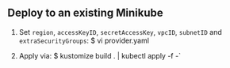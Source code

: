 ## Deploy to an existing Minikube

1. Set `region`, `accessKeyID`, `secretAccessKey`, `vpcID`, `subnetID` and `extraSecurityGroups`:
     $ vi provider.yaml

2.  Apply via: 
     $ kustomize build . | kubectl apply -f -`
